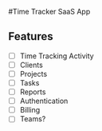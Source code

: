 #Time Tracker SaaS App

## Features

- [ ] Time Tracking Activity
- [ ] Clients
- [ ] Projects
- [ ] Tasks
- [ ] Reports
- [ ] Authentication
- [ ] Billing
- [ ] Teams?
